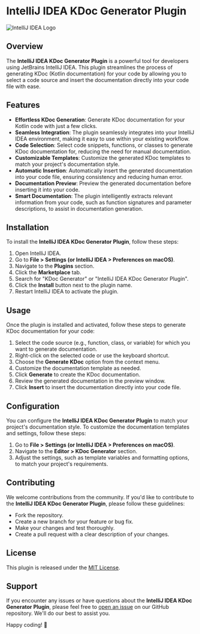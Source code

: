 # IntelliJ IDEA KDoc Generator Plugin

![IntelliJ IDEA Logo](https://icon-library.com/images/intellij-idea-icon/intellij-idea-icon-5.jpg)

## Overview

The **IntelliJ IDEA KDoc Generator Plugin** is a powerful tool for developers using JetBrains IntelliJ IDEA. This plugin streamlines the process of generating KDoc (Kotlin documentation) for your code by allowing you to select a code source and insert the documentation directly into your code file with ease.

## Features

- **Effortless KDoc Generation**: Generate KDoc documentation for your Kotlin code with just a few clicks.
- **Seamless Integration**: The plugin seamlessly integrates into your IntelliJ IDEA environment, making it easy to use within your existing workflow.
- **Code Selection**: Select code snippets, functions, or classes to generate KDoc documentation for, reducing the need for manual documentation.
- **Customizable Templates**: Customize the generated KDoc templates to match your project's documentation style.
- **Automatic Insertion**: Automatically insert the generated documentation into your code file, ensuring consistency and reducing human error.
- **Documentation Preview**: Preview the generated documentation before inserting it into your code.
- **Smart Documentation**: The plugin intelligently extracts relevant information from your code, such as function signatures and parameter descriptions, to assist in documentation generation.

## Installation

To install the **IntelliJ IDEA KDoc Generator Plugin**, follow these steps:

1. Open IntelliJ IDEA.
2. Go to **File > Settings (or IntelliJ IDEA > Preferences on macOS)**.
3. Navigate to the **Plugins** section.
4. Click the **Marketplace** tab.
5. Search for "KDoc Generator" or "IntelliJ IDEA KDoc Generator Plugin".
6. Click the **Install** button next to the plugin name.
7. Restart IntelliJ IDEA to activate the plugin.

## Usage

Once the plugin is installed and activated, follow these steps to generate KDoc documentation for your code:

1. Select the code source (e.g., function, class, or variable) for which you want to generate documentation.
2. Right-click on the selected code or use the keyboard shortcut.
3. Choose the **Generate KDoc** option from the context menu.
4. Customize the documentation template as needed.
5. Click **Generate** to create the KDoc documentation.
6. Review the generated documentation in the preview window.
7. Click **Insert** to insert the documentation directly into your code file.

## Configuration

You can configure the **IntelliJ IDEA KDoc Generator Plugin** to match your project's documentation style. To customize the documentation templates and settings, follow these steps:

1. Go to **File > Settings (or IntelliJ IDEA > Preferences on macOS)**.
2. Navigate to the **Editor > KDoc Generator** section.
3. Adjust the settings, such as template variables and formatting options, to match your project's requirements.

## Contributing

We welcome contributions from the community. If you'd like to contribute to the **IntelliJ IDEA KDoc Generator Plugin**, please follow these guidelines:

- Fork the repository.
- Create a new branch for your feature or bug fix.
- Make your changes and test thoroughly.
- Create a pull request with a clear description of your changes.

## License

This plugin is released under the [MIT License](LICENSE).

## Support

If you encounter any issues or have questions about the **IntelliJ IDEA KDoc Generator Plugin**, please feel free to [open an issue](https://github.com/your-username/intellij-kdoc-generator-plugin/issues) on our GitHub repository. We'll do our best to assist you.

Happy coding! :rocket:
